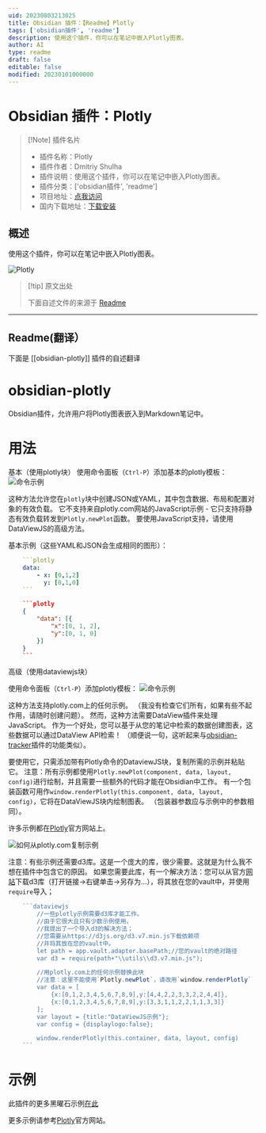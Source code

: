 ```yaml
---
uid: 20230803213025
title: Obsidian 插件：【Readme】Plotly
tags: ['obsidian插件', 'readme']
description: 使用这个插件，你可以在笔记中嵌入Plotly图表。
author: AI
type: readme
draft: false
editable: false
modified: 20230101000000
---
```


# Obsidian 插件：Plotly

> [!Note] 插件名片
> - 插件名称：Plotly
> - 插件作者：Dmitriy Shulha
> - 插件说明：使用这个插件，你可以在笔记中嵌入Plotly图表。
> - 插件分类：['obsidian插件', 'readme']
> - 项目地址：[点我访问](https://github.com/Dmitriy-Shulha/obsidian-plotly)
> - 国内下载地址：[下载安装](https://pkmer.cn/products/plugin/pluginMarket/?obsidian-plotly)

## 概述

使用这个插件，你可以在笔记中嵌入Plotly图表。

![Plotly](https://cdn.pkmer.cn/covers/obsidian-plotly.gif!pkmer)

> [!tip] 原文出处
> 
>下面自述文件的来源于 [Readme](https://ghproxy.net/https://raw.githubusercontent.com/Dmytro-Shulha/obsidian-plotly/master/README.md)
> 

---

## Readme(翻译）

下面是 [[obsidian-plotly]] 插件的自述翻译



# obsidian-plotly
Obsidian插件，允许用户将Plotly图表嵌入到Markdown笔记中。

# 用法

基本（使用plotly块）
使用命令面板（`Ctrl-P`）添加基本的plotly模板：
![命令示例](./media/plotly-command-demo.gif)

这种方法允许您在`plotly`块中创建JSON或YAML，其中包含数据、布局和配置对象的有效负载。
它不支持来自plotly.com网站的JavaScript示例 - 它只支持将静态有效负载转发到`Plotly.newPlot`函数。
要使用JavaScript支持，请使用DataViewJS的高级方法。

基本示例（这些YAML和JSON会生成相同的图形）：
```yaml
    ```plotly
    data:
    	- x: [0,1,2]
    	  y: [0,1,0]
    ```
```

```json
    ```plotly
    {
        "data": [{
            "x":[0, 1, 2],
            "y":[0, 1, 0]
        }]
    }
    ```
```

高级（使用dataviewjs块）

使用命令面板（`Ctrl-P`）添加plotly模板：
![命令示例](./media/plotly-dataviewjs-command-demo.gif)

这种方法支持plotly.com上的任何示例。
（我没有检查它们所有，如果有些不起作用，请随时创建问题）。
然而，这种方法需要DataView插件来处理JavaScript。
作为一个好处，您可以基于从您的笔记中检索的数据创建图表，这些数据可以通过DataView API检索！
（顺便说一句，这听起来与[obsidian-tracker](https://github.com/pyrochlore/obsidian-tracker)插件的功能类似）。

要使用它，只需添加带有Plotly命令的DataviewJS块，复制所需的示例并粘贴它。
注意：所有示例都使用`Plotly.newPlot(component, data, layout, config)`进行绘制，并且需要一些额外的代码才能在Obsidian中工作。
有一个包装函数可用作`window.renderPlotly(this.component, data, layout, config)`，它将在DataViewJS块内绘制图表。
（包装器参数应与示例中的参数相同）。

许多示例都在[Plotly](https://plotly.com/javascript/)官方网站上。

![如何从plotly.com复制示例](./media/plotly-copy-from-examples-demo.gif)

注意：有些示例还需要d3库。这是一个庞大的库，很少需要。这就是为什么我不想在插件中包含它的原因。
如果您需要此库，有一个解决方法：您可以从官方[网站](https://d3js.org/d3.v7.min.js)下载d3库（打开链接->右键单击->另存为...），将其放在您的vault中，并使用`require`导入；

```js
    ```dataviewjs
        //一些plotly示例需要d3库才能工作。
        //由于它很大且只有少数示例使用，
        //我提出了一个导入d3的解决方法；
        //您需要从https://d3js.org/d3.v7.min.js下载依赖项
        //并将其放在您的vault中。
        let path = app.vault.adapter.basePath;//您的vault的绝对路径
        var d3 = require(path+"\\utils\\d3.v7.min.js");

        //用plotly.com上的任何示例替换此块
        //注意：这里不能使用`Plotly.newPlot`，请改用`window.renderPlotly`
        var data = [
            {x:[0,1,2,3,4,5,6,7,8,9],y:[4,4,2,2,3,3,2,2,4,4]},
            {x:[0,1,2,3,4,5,6,7,8,9],y:[3,3,1,1,2,2,1,1,3,3]}
        ];
        var layout = {title:"DataViewJS示例"};
        var config = {displaylogo:false};

        window.renderPlotly(this.container, data, layout, config)
    ```
```

# 示例
此插件的更多黑曜石示例[在此](examples.md)

更多示例请参考[Plotly](https://plotly.com/javascript/)官方网站。




